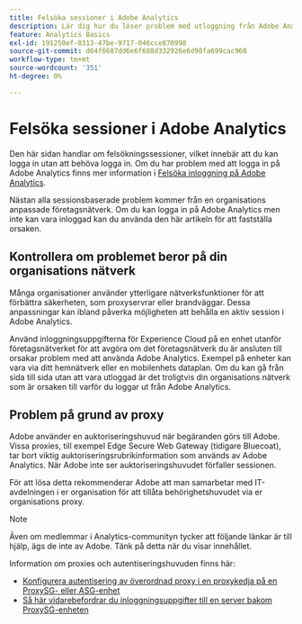```yaml
---
title: Felsöka sessioner i Adobe Analytics
description: Lär dig hur du löser problem med utloggning från Adobe Analytics.
feature: Analytics Basics
exl-id: 191250ef-8313-47be-9717-046cce870998
source-git-commit: d64f6687dd6e6f688d332926e6d90fa699cac968
workflow-type: tm+mt
source-wordcount: '351'
ht-degree: 0%

---
```


# Felsöka sessioner i Adobe Analytics

Den här sidan handlar om felsökningssessioner, vilket innebär att du kan logga in utan att behöva logga in. Om du har problem med att logga in på Adobe Analytics finns mer information i [Felsöka inloggning på Adobe Analytics](troubleshoot-login.md).

Nästan alla sessionsbaserade problem kommer från en organisations anpassade företagsnätverk. Om du kan logga in på Adobe Analytics men inte kan vara inloggad kan du använda den här artikeln för att fastställa orsaken.

## Kontrollera om problemet beror på din organisations nätverk

Många organisationer använder ytterligare nätverksfunktioner för att förbättra säkerheten, som proxyservrar eller brandväggar. Dessa anpassningar kan ibland påverka möjligheten att behålla en aktiv session i Adobe Analytics.

Använd inloggningsuppgifterna för Experience Cloud på en enhet utanför företagsnätverket för att avgöra om det företagsnätverk du är ansluten till orsakar problem med att använda Adobe Analytics. Exempel på enheter kan vara via ditt hemnätverk eller en mobilenhets dataplan. Om du kan gå från sida till sida utan att vara utloggad är det troligtvis din organisations nätverk som är orsaken till varför du loggar ut från Adobe Analytics.

## Problem på grund av proxy

Adobe använder en auktoriseringshuvud när begäranden görs till Adobe. Vissa proxies, till exempel Edge Secure Web Gateway (tidigare Bluecoat), tar bort viktig auktoriseringsrubrikinformation som används av Adobe Analytics. När Adobe inte ser auktoriseringshuvudet förfaller sessionen.

För att lösa detta rekommenderar Adobe att man samarbetar med IT-avdelningen i er organisation för att tillåta behörighetshuvudet via er organisations proxy.

>[!NOTE]
>
>Även om medlemmar i Analytics-communityn tycker att följande länkar är till hjälp, ägs de inte av Adobe. Tänk på detta när du visar innehållet.

Information om proxies och autentiseringshuvuden finns här:

* [Konfigurera autentisering av överordnad proxy i en proxykedja på en ProxySG- eller ASG-enhet](https://techdocs.broadcom.com/us/en/symantec-security-software/web-and-network-security/edge-swg/7-3/authentication_co.html)
* [Så här vidarebefordrar du inloggningsuppgifter till en server bakom ProxySG-enheten](https://knowledge.broadcom.com/external/article/165859/how-to-forward-user-credentials-to-a-ser.html)
